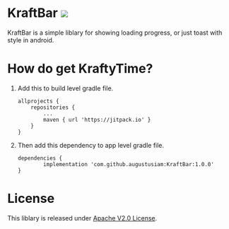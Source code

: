 # KraftBar [![](https://jitpack.io/v/augustusiam/KraftBar.svg)](https://jitpack.io/#augustusiam/KraftBar)
KraftBar is a simple liblary for showing loading progress, or just toast with style in android.

# How do get KraftyTime?
1. Add this to build level gradle file.
	```
	allprojects {
		repositories {
			...
			maven { url 'https://jitpack.io' }
		}
	}
	```
2. Then add this dependency to app level gradle file.
	```
	dependencies {
	        implementation 'com.github.augustusiam:KraftBar:1.0.0'
	}
	```
# License
This liblary is released under [Apache V2.0 License](https://github.com/augustusiam/KraftyTime/blob/master/LICENSE).
